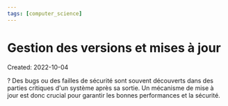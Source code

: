 ```yaml
---
tags: [computer_science] 
---
```

# Gestion des versions et mises à jour
Created: 2022-10-04

?
Des bugs ou des failles de sécurité sont souvent découverts dans des parties critiques d'un système après sa sortie.
Un mécanisme de mise à jour est donc crucial pour garantir les bonnes performances et la sécurité.
<!--SR:!2022-11-02,17,230-->